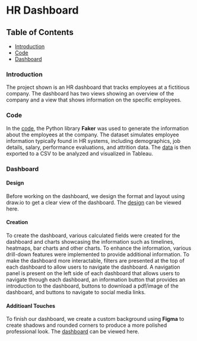 # HR Dashboard

## Table of Contents
* [Introduction](#introduction)
* [Code](#code)
* [Dashboard](#dashboard)

### Introduction

The project shown is an HR dashboard that tracks employees at a fictitious company. The dashboard has two views showing an overview of the company and a view that shows information on the specific employees. 

### Code

In the [code](https://github.com/jidafan/HR-Dashboard/blob/main/Data%20Generation.ipynb), the Python library **Faker** was used to generate the information about the employees at the company. The dataset simulates employee information typically found in HR systems, including demographics, job details, salary, performance evaluations, and attrition data. The [data](https://github.com/jidafan/HR-Dashboard/blob/main/HumanResources.csv) is then exported to a CSV to be analyzed and visualized in Tableau.

### Dashboard

#### Design

Before working on the dashboard, we design the format and layout using draw.io to get a clear view of the dashboard. The [design](https://github.com/jidafan/HR-Dashboard/blob/main/Dashboard%20HR.drawio.png) can be viewed here.

#### Creation

To create the dashboard, various calculated fields were created for the dashboard and charts showcasing the information such as timelines, heatmaps, bar charts and other charts. To enhance the information, various drill-down features were implemented to provide additional information. To make the dashboard more interactable, filters are presented at the top of each dashboard to allow users to navigate the dashboard. A navigation panel is present on the left side of each dashboard that allows users to navigate through each dashboard, an information button that provides an introduction to the dashboard, buttons to download a pdf/image of the dashboard, and buttons to navigate to social media links.

#### Additioanl Touches

To finish our dashboard, we create a custom background using **Figma** to create shadows and rounded corners to produce a more polished professional look. The [dashboard](https://public.tableau.com/app/profile/scott.duong8287/viz/HRDashboard_17219463577760/HRDashboard) can be viewed here.
